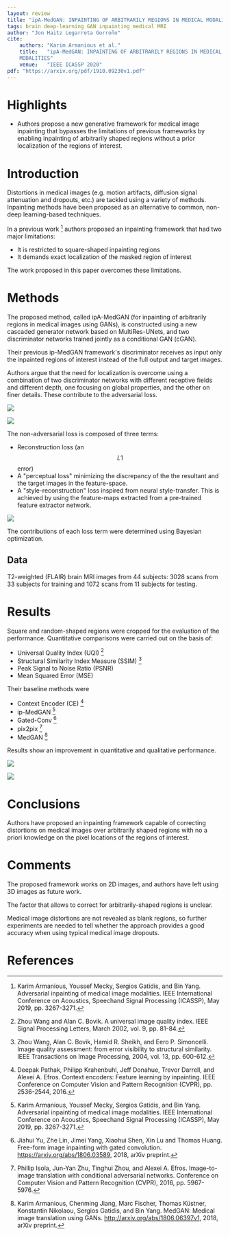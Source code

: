 ```yaml
---
layout: review
title: "ipA-MedGAN: INPAINTING OF ARBITRARILY REGIONS IN MEDICAL MODALITIES"
tags: brain deep-learning GAN inpainting medical MRI
author: "Jon Haitz Legarreta Gorroño"
cite:
    authors: "Karim Armanious et al."
    title:   "ipA-MedGAN: INPAINTING OF ARBITRARILY REGIONS IN MEDICAL
    MODALITIES"
    venue:   "IEEE ICASSP 2020"
pdf: "https://arxiv.org/pdf/1910.09230v1.pdf"
---
```



# Highlights

- Authors propose a new generative framework for medical image inpainting that
bypasses the limitations of previous frameworks by enabling inpainting of
arbitrarily shaped regions without a prior localization of the regions of
interest.


# Introduction

Distortions in medical images (e.g. motion artifacts, diffusion signal
attenuation and dropouts, etc.) are tackled using a variety of methods.
Inpainting methods have been proposed as an alternative to common, non-deep
learning-based techniques.

In a previous work [^1] authors proposed an inpainting framework that had two
major limitations:
- It is restricted to square-shaped inpainting regions
- It demands exact localization of the masked region of interest

The work proposed in this paper overcomes these limitations.


# Methods

The proposed method, called ipA-MedGAN (for inpainting of arbitrarily regions in
medical images using GANs), is constructed using a new cascaded generator
network based on MultiRes-UNets, and two discriminator networks trained jointly
as a conditional GAN (cGAN).

Their previous ip-MedGAN framework's discriminator receives as input only the
inpainted regions of interest instead of the full output and target images.

Authors argue that the need for localization is overcome using a combination of
two discriminator networks with different receptive fields and different depth,
one focusing on global properties, and the other on finer details. These
contribute to the adversarial loss.

![](/article/images/ipAMedGAN/Architecture.jpg)

![](/article/images/ipAMedGAN/MultiResUNet.jpg)

The non-adversarial loss is composed of three terms:
- Reconstruction loss (an $$L1$$ error)
- A "perceptual loss" minimizing the discrepancy of the the resultant and the
target images in the feature-space.
- A "style-reconstruction" loss inspired from neural style-transfer. This is
achieved by using the feature-maps extracted from a pre-trained feature
extractor network.

![](/article/images/ipAMedGAN/Loss_functions.jpg)

The contributions of each loss term were determined using Bayesian optimization.

## Data

T2-weighted (FLAIR) brain MRI images from 44 subjects: 3028 scans from 33
subjects for training and 1072 scans from 11 subjects for testing.


# Results

Square and random-shaped regions were cropped for the evaluation of the
performance.
Quantitative comparisons were carried out on the basis of:
- Universal Quality Index (UQI) [^2]
- Structural Similarity Index Measure (SSIM) [^3]
- Peak Signal to Noise Ratio (PSNR)
- Mean Squared Error (MSE)

Their baseline methods were
- Context Encoder (CE) [^4]
- ip-MedGAN [^1]
- Gated-Conv [^5]
- pix2pix [^6]
- MedGAN [^7]

Results show an improvement in quantitative and qualitative performance.

![](/article/images/ipAMedGAN/Results_table.jpg)

![](/article/images/ipAMedGAN/Results_images.jpg)


# Conclusions

Authors have proposed an inpainting framework capable of correcting distortions
on medical images over arbitrarily shaped regions with no a priori knowledge on
the pixel locations of the regions of interest.


# Comments

The proposed framework works on 2D images, and authors have left using 3D images
as future work.

The factor that allows to correct for arbitrarily-shaped regions is unclear.

Medical image distortions are not revealed as blank regions, so further
experiments are needed to tell whether the approach provides a good accuracy
when using typical medical image dropouts.


# References

[^1]: Karim Armanious, Youssef Mecky, Sergios Gatidis, and Bin Yang. Adversarial
      inpainting of medical image modalities. IEEE International Conference on
      Acoustics, Speechand Signal Processing (ICASSP), May 2019, pp. 3267-3271.

[^2]: Zhou Wang and Alan C. Bovik. A universal image quality index. IEEE Signal
      Processing Letters, March 2002, vol. 9, pp. 81-84.

[^3]: Zhou Wang, Alan C. Bovik, Hamid R. Sheikh, and Eero P. Simoncelli. Image
      quality assessment: from error visibility to structural similarity. IEEE
      Transactions on Image Processing, 2004, vol. 13, pp. 600-612.

[^4]: Deepak Pathak, Philipp Krahenbuhl, Jeff Donahue, Trevor Darrell, and
      Alexei A. Efros. Context encoders: Feature learning by inpainting. IEEE
      Conference on Computer Vision and Pattern Recognition (CVPR), pp.
      2536-2544, 2016.

[^5]: Jiahui Yu, Zhe Lin, Jimei Yang, Xiaohui Shen, Xin Lu and Thomas Huang.
      Free-form image inpainting with gated convolution.
      https://arxiv.org/abs/1806.03589, 2018, arXiv preprint.

[^6]: Phillip Isola, Jun-Yan Zhu, Tinghui Zhou, and Alexei A. Efros.
      Image-to-image translation with conditional adversarial networks.
      Conference on Computer Vision and Pattern Recognition (CVPR), 2016, pp.
      5967-5976.

[^7]: Karim Armanious, Chenming Jiang, Marc Fischer, Thomas Küstner, Konstantin
      Nikolaou, Sergios Gatidis, and Bin Yang. MedGAN: Medical image translation
      using GANs. http://arxiv.org/abs/1806.06397v1, 2018, arXiv preprint.

